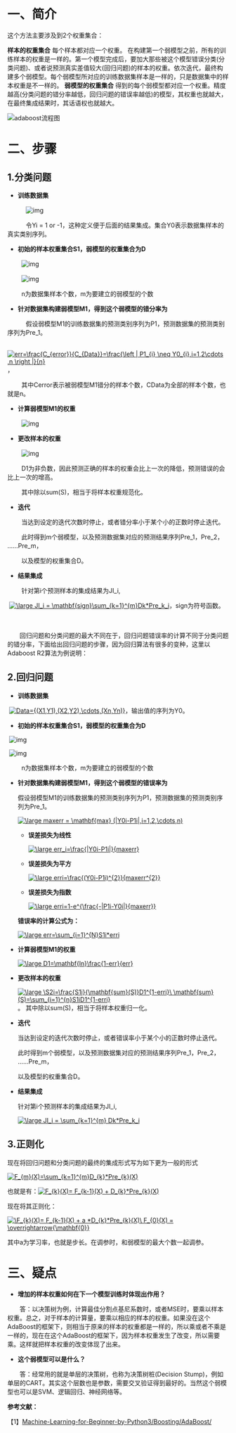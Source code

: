 # 一、简介

这个方法主要涉及到2个权重集合：

**样本的权重集合**
每个样本都对应一个权重。 在构建第一个弱模型之前，所有的训练样本的权重是一样的。第一个模型完成后，要加大那些被这个模型错误分类(分类问题)、或者说预测真实差值较大(回归问题)的样本的权重。依次迭代，最终构建多个弱模型。每个弱模型所对应的训练数据集样本是一样的，只是数据集中的样本权重是不一样的。
**弱模型的权重集合**
得到的每个弱模型都对应一个权重。精度越高(分类问题的错分率越低，回归问题的错误率越低)的模型，其权重也就越大，在最终集成结果时，其话语权也就越大。

![adaboost流程图](https://github.com/nxf75/ML_Library/blob/master/%E6%9C%BA%E5%99%A8%E5%AD%A6%E4%B9%A0%E5%AE%9E%E6%88%98/%E5%9B%9B.%E6%A8%A1%E5%9E%8B%E8%9E%8D%E5%90%88/Adaboost/pic/Adaboost%E6%B5%81%E7%A8%8B%E5%9B%BE.png)

 

# 二、步骤

## **1.分类问题**

- **训练数据集**

　　　![img](https://img2018.cnblogs.com/blog/1252882/201906/1252882-20190614151124475-231257415.png)

　　　令Yi = 1 or -1，这种定义便于后面的结果集成。集合Y0表示数据集样本的真实类别序列。

- **初始的样本权重集合S1，弱模型的权重集合为D**　　

　　   ![img](https://img2018.cnblogs.com/blog/1252882/201906/1252882-20190614151353549-2097300745.png)

　　   ![img](https://img2018.cnblogs.com/blog/1252882/201906/1252882-20190614151425617-1855567669.png)

　　  n为数据集样本个数，m为要建立的弱模型的个数

- **针对数据集构建弱模型M1，得到这个弱模型的错分率为**

　　　假设弱模型M1的训练数据集的预测类别序列为P1，预测数据集的预测类别序列为Pre_1。

​          [![err=\frac{C_{error}}{C_{Data}}=\frac{\left \| P1_{i} \neq Y0_{i},i=1,2\cdots ,n \right \|}{n}](https://camo.githubusercontent.com/62d6ee7a14d935b398360f5e4c5918abcdde3153/68747470733a2f2f6c617465782e636f6465636f67732e636f6d2f6769662e6c617465783f6572723d5c667261637b435f7b6572726f727d7d7b435f7b446174617d7d3d5c667261637b5c6c6566742673706163653b5c7c2673706163653b50315f7b697d2673706163653b5c6e65712673706163653b59305f7b697d2c693d312c325c63646f74732673706163653b2c6e2673706163653b5c72696768742673706163653b5c7c7d7b6e7d)](https://www.codecogs.com/eqnedit.php?latex=err=\frac{C_{error}}{C_{Data}}=\frac{\left&space;\|&space;P1_{i}&space;\neq&space;Y0_{i},i=1,2\cdots&space;,n&space;\right&space;\|}{n})，

　　   其中Cerror表示被弱模型M1错分的样本个数，CData为全部的样本个数，也就是n。

- **计算弱模型M1的权重**

　　  ![img](https://img2018.cnblogs.com/blog/1252882/201906/1252882-20190614151708179-1094486470.png)

- **更改样本的权重**

　　  ![img](https://img2018.cnblogs.com/blog/1252882/201906/1252882-20190614151736569-1239150406.png)

　　  D1为非负数，因此预测正确的样本的权重会比上一次的降低，预测错误的会比上一次的增高。

　　  其中除以sum(S)，相当于将样本权重规范化。

- **迭代**

　　  当达到设定的迭代次数时停止，或者错分率小于某个小的正数时停止迭代。

　　  此时得到m个弱模型，以及预测数据集对应的预测结果序列Pre_1，Pre_2， ……Pre_m，

　　  以及模型的权重集合D。

- **结果集成**

　　 针对第i个预测样本的集成结果为JI_i,

​        [![\large JI\_i = \mathbf{sign}\sum_{k=1}^{m}Dk*Pre\_k_i](https://camo.githubusercontent.com/26d506e5bacaa76feaba1dfc5461ad3ab045e03f/68747470733a2f2f6c617465782e636f6465636f67732e636f6d2f6769662e6c617465783f5c6c617267652673706163653b4a495c5f692673706163653b3d2673706163653b5c6d61746862667b7369676e7d5c73756d5f7b6b3d317d5e7b6d7d446b2a5072655c5f6b5f69)](https://www.codecogs.com/eqnedit.php?latex=\large&space;JI\_i&space;=&space;\mathbf{sign}\sum_{k=1}^{m}Dk*Pre\_k_i)，sign为符号函数。

　　 

　　回归问题和分类问题的最大不同在于，回归问题错误率的计算不同于分类问题的错分率，下面给出回归问题的步骤，因为回归算法有很多的变种，这里以Adaboost R2算法为例说明：

 

## **2.回归问题**

-  **训练数据集**

​          [![Data=\{(X1,Y1),(X2,Y2),\cdots,(Xn,Yn)\}](https://camo.githubusercontent.com/97e1f68acba97319518144ff7f9aec18b22b079f/68747470733a2f2f6c617465782e636f6465636f67732e636f6d2f6769662e6c617465783f446174613d5c7b2858312c5931292c2858322c5932292c5c63646f74732c28586e2c596e295c7d)](https://www.codecogs.com/eqnedit.php?latex=Data=\{(X1,Y1),(X2,Y2),\cdots,(Xn,Yn)\})，输出值的序列为Y0。

- **初始的样本权重集合S1，弱模型的权重集合为D**

​         ![img](https://img2018.cnblogs.com/blog/1252882/201906/1252882-20190614152303368-1879420379.png)

​          ![img](https://img2018.cnblogs.com/blog/1252882/201906/1252882-20190614152321845-108318760.png)

　　  n为数据集样本个数，m为要建立的弱模型的个数

- **针对数据集构建弱模型M1，得到这个弱模型的错误率为**

    假设弱模型M1的训练数据集的预测类别序列为P1，预测数据集的预测类别序列为Pre_1。

    [![\large maxerr = \mathbf{max} (|Y0i-P1i|,i=1,2,\cdots,n)](https://camo.githubusercontent.com/04617a6158ac0d8f0818f9ce2b8a906f6463aa77/68747470733a2f2f6c617465782e636f6465636f67732e636f6d2f6769662e6c617465783f5c6c617267652673706163653b6d61786572722673706163653b3d2673706163653b5c6d61746862667b6d61787d2673706163653b287c5930692d5031697c2c693d312c322c5c63646f74732c6e29)](https://www.codecogs.com/eqnedit.php?latex=\large&space;maxerr&space;=&space;\mathbf{max}&space;(|Y0i-P1i|,i=1,2,\cdots,n))

    - **误差损失为线性**

        [![\large err_i=\frac{|Y0i-P1i|}{maxerr}](https://camo.githubusercontent.com/133ddaab1793739aff8bd230c65144f45bbab0be/68747470733a2f2f6c617465782e636f6465636f67732e636f6d2f6769662e6c617465783f5c6c617267652673706163653b6572725f693d5c667261637b7c5930692d5031697c7d7b6d61786572727d)](https://www.codecogs.com/eqnedit.php?latex=\large&space;err_i=\frac{|Y0i-P1i|}{maxerr})

    - **误差损失为平方**

        [![\large erri=\frac{(Y0i-P1i)^{2}}{maxerr^{2}}](https://camo.githubusercontent.com/8079493fde17fbd40451b7692e82f26e32251179/68747470733a2f2f6c617465782e636f6465636f67732e636f6d2f6769662e6c617465783f5c6c617267652673706163653b657272693d5c667261637b285930692d503169295e7b327d7d7b6d61786572725e7b327d7d)](https://www.codecogs.com/eqnedit.php?latex=\large&space;erri=\frac{(Y0i-P1i)^{2}}{maxerr^{2}})

    - **误差损失为指数**

        [![\large erri=1-e^{\frac{-|P1i-Y0i|}{maxerr}}](https://camo.githubusercontent.com/c40d8860b03c70f808585a6c6d780ab8a43117f4/68747470733a2f2f6c617465782e636f6465636f67732e636f6d2f6769662e6c617465783f5c6c617267652673706163653b657272693d312d655e7b5c667261637b2d7c5031692d5930697c7d7b6d61786572727d7d)](https://www.codecogs.com/eqnedit.php?latex=\large&space;erri=1-e^{\frac{-|P1i-Y0i|}{maxerr}})

    **错误率的计算公式为：**

    [![\large err=\sum_{i=1}^{N}S1i*erri](https://camo.githubusercontent.com/e7949e794e1cc07a9d391cf225cc951b4d936e00/68747470733a2f2f6c617465782e636f6465636f67732e636f6d2f6769662e6c617465783f5c6c617267652673706163653b6572723d5c73756d5f7b693d317d5e7b4e7d5331692a65727269)](https://www.codecogs.com/eqnedit.php?latex=\large&space;err=\sum_{i=1}^{N}S1i*erri)

- **计算弱模型M1的权重**

    [![\large D1=\mathbf{ln}\frac{1-err}{err}](https://camo.githubusercontent.com/d5d188747737f8908f6903ba09bee340247c2440/68747470733a2f2f6c617465782e636f6465636f67732e636f6d2f6769662e6c617465783f5c6c617267652673706163653b44313d5c6d61746862667b6c6e7d5c667261637b312d6572727d7b6572727d)](https://www.codecogs.com/eqnedit.php?latex=\large&space;D1=\mathbf{ln}\frac{1-err}{err})

- **更改样本的权重**

    [![\large \\S2i=\frac{S1i}{\mathbf{sum}(S)}*D1^{1-erri}\\ \mathbf{sum}(S)=\sum_{i=1}^{n}S1i*D1^{1-erri}](https://camo.githubusercontent.com/ae60ae56f8863115cc39ff20057020dc1830768d/68747470733a2f2f6c617465782e636f6465636f67732e636f6d2f6769662e6c617465783f5c6c617267652673706163653b5c5c5332693d5c667261637b5331697d7b5c6d61746862667b73756d7d2853297d2a44315e7b312d657272697d5c5c2673706163653b5c6d61746862667b73756d7d2853293d5c73756d5f7b693d317d5e7b6e7d5331692a44315e7b312d657272697d)](https://www.codecogs.com/eqnedit.php?latex=\large&space;\\S2i=\frac{S1i}{\mathbf{sum}(S)}*D1^{1-erri}\\&space;\mathbf{sum}(S)=\sum_{i=1}^{n}S1i*D1^{1-erri}) 。 其中除以sum(S)，相当于将样本权重归一化。

- **迭代**

    当达到设定的迭代次数时停止，或者错误率小于某个小的正数时停止迭代。

    此时得到m个弱模型，以及预测数据集对应的预测结果序列Pre_1，Pre_2， ……Pre_m，

    以及模型的权重集合D。

- **结果集成**

    针对第i个预测样本的集成结果为JI_i,

    [![\large JI\_i = \sum_{k=1}^{m} Dk*Pre\_k_i](https://camo.githubusercontent.com/a4b97f8e03a4e1b53b9b35b9becb9c4152c97ab1/68747470733a2f2f6c617465782e636f6465636f67732e636f6d2f6769662e6c617465783f5c6c617267652673706163653b4a495c5f692673706163653b3d2673706163653b5c73756d5f7b6b3d317d5e7b6d7d2673706163653b446b2a5072655c5f6b5f69)](https://www.codecogs.com/eqnedit.php?latex=\large&space;JI\_i&space;=&space;\sum_{k=1}^{m}&space;Dk*Pre\_k_i)

## 3.正则化

现在将回归问题和分类问题的最终的集成形式写为如下更为一般的形式

[![F_{m}(X)=\sum_{k=1}^{m}D_{k}*Pre_{k}(X)](https://camo.githubusercontent.com/a4bb153f8b7a734b214d62fc65858235c285a6fb/68747470733a2f2f6c617465782e636f6465636f67732e636f6d2f6769662e6c617465783f465f7b6d7d2858293d5c73756d5f7b6b3d317d5e7b6d7d445f7b6b7d2a5072655f7b6b7d285829)](https://www.codecogs.com/eqnedit.php?latex=F_{m}(X)=\sum_{k=1}^{m}D_{k}*Pre_{k}(X))

也就是有：[![F_{k}(X)= F_{k-1}(X) + D_{k}*Pre_{k}(X)](https://camo.githubusercontent.com/cecf20fce94f56f2d1945e75db67fe538fee62b2/68747470733a2f2f6c617465782e636f6465636f67732e636f6d2f6769662e6c617465783f465f7b6b7d2858293d2673706163653b465f7b6b2d317d2858292673706163653b2b2673706163653b445f7b6b7d2a5072655f7b6b7d285829)](https://www.codecogs.com/eqnedit.php?latex=F_{k}(X)=&space;F_{k-1}(X)&space;+&space;D_{k}*Pre_{k}(X))

现在将其正则化：

[![\\F_{k}(X)= F_{k-1}(X) + a *D_{k}*Pre_{k}(X)\\ F_{0}(X) = \overrightarrow{\mathbf{0}}](https://camo.githubusercontent.com/22f49bac2bdf994ac372db803f5bcb5c18212a4c/68747470733a2f2f6c617465782e636f6465636f67732e636f6d2f6769662e6c617465783f5c5c465f7b6b7d2858293d2673706163653b465f7b6b2d317d2858292673706163653b2b2673706163653b612673706163653b2a445f7b6b7d2a5072655f7b6b7d2858295c5c2673706163653b465f7b307d2858292673706163653b3d2673706163653b5c6f76657272696768746172726f777b5c6d61746862667b307d7d)](https://www.codecogs.com/eqnedit.php?latex=\\F_{k}(X)=&space;F_{k-1}(X)&space;+&space;a&space;*D_{k}*Pre_{k}(X)\\&space;F_{0}(X)&space;=&space;\overrightarrow{\mathbf{0}})

其中a为学习率，也就是步长。在调参时，和弱模型的最大个数一起调参。

 

 


 

# 三、疑点

- **增加的样本权重如何在下一个模型训练时体现出作用？**

　　答：以决策树为例，计算最佳分割点基尼系数时，或者MSE时，要乘以样本权重。总之，对于样本的计算量，要乘以相应的样本的权重。如果没在这个AdaBoost的框架下，则相当于原来的样本的权重都是一样的，所以乘或者不乘是一样的，现在在这个AdaBoost的框架下，因为样本权重发生了改变，所以需要乘。这样就把样本权重的改变体现了出来。

 

- **这个弱模型可以是什么？**

　　答：经常用的就是单层的决策树，也称为决策树桩(Decision Stump)，例如单层的CART。其实这个层数也是参数，需要交叉验证得到最好的。当然这个弱模型也可以是SVM、逻辑回归、神经网络等。

 

 


 

**参考文献：**

【1】[Machine-Learning-for-Beginner-by-Python3/Boosting/AdaBoost/](https://github.com/nxf75/Machine-Learning-for-Beginner-by-Python3/tree/master/Boosting/AdaBoost)

